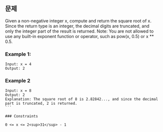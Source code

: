 ## 문제
Given a non-negative integer x, compute and return the square root of x.
Since the return type is an integer, the decimal digits are truncated, and only the integer part of the result is returned.
Note: You are not allowed to use any built-in exponent function or operator, such as pow(x, 0.5) or x ** 0.5.

### Example 1:
```
Input: x = 4
Output: 2
```
### Example 2
````
Input: x = 8
Output: 2
Explanation: The square root of 8 is 2.82842..., and since the decimal part is truncated, 2 is returned.
```

### Constraints

0 <= x <= 2<sup>31</sup> - 1
